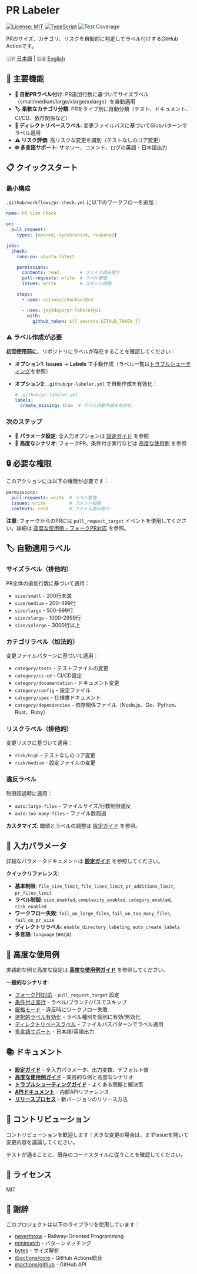 # PR Labeler

[![License: MIT](https://img.shields.io/badge/License-MIT-yellow.svg)](https://opensource.org/licenses/MIT)
[![TypeScript](https://img.shields.io/badge/TypeScript-5.0+-blue.svg)](https://www.typescriptlang.org/)
![Test Coverage](https://img.shields.io/badge/Coverage-93%25-green.svg)

PRのサイズ、カテゴリ、リスクを自動的に判定してラベル付けするGitHub Actionです。

🇯🇵 [日本語](README.ja.md) | 🇬🇧 [English](README.md)

## 🚀 主要機能

- **📏 自動PRラベル付け**: PR追加行数に基づいてサイズラベル（small/medium/large/xlarge/xxlarge）を自動適用
- **🏷️ 柔軟なカテゴリ分類**: PRをタイプ別に自動分類（テスト、ドキュメント、CI/CD、依存関係など）
- **📁 ディレクトリベースラベル**: 変更ファイルパスに基づいてGlobパターンでラベル適用
- **⚠️ リスク評価**: 高リスクな変更を識別（テストなしのコア変更）
- **🌐 多言語サポート**: サマリー、コメント、ログの英語・日本語出力

## 📋 クイックスタート

<a id="使用方法"></a>
<a id="-使用方法"></a>
<a id="usage"></a>

### 最小構成

`.github/workflows/pr-check.yml` に以下のワークフローを追加：

```yaml
name: PR Size Check

on:
  pull_request:
    types: [opened, synchronize, reopened]

jobs:
  check:
    runs-on: ubuntu-latest

    permissions:
      contents: read        # ファイル読み取り
      pull-requests: write  # ラベル管理
      issues: write         # コメント投稿

    steps:
      - uses: actions/checkout@v4

      - uses: jey3dayo/pr-labeler@v1
        with:
          github_token: ${{ secrets.GITHUB_TOKEN }}
```

### ⚠️ ラベル作成が必要

**初回使用前に**、リポジトリにラベルが存在することを確認してください：

- **オプション1**: **Issues** → **Labels** で手動作成（ラベル一覧は[トラブルシューティング](docs/troubleshooting.md#labels-not-applied)を参照）
- **オプション2**: `.github/pr-labeler.yml` で自動作成を有効化：

  ```yaml
  # .github/pr-labeler.yml
  labels:
    create_missing: true  # ラベル自動作成を有効化
  ```

### 次のステップ

- 📖 **パラメータ設定**: 全入力オプションは [設定ガイド](docs/configuration.md) を参照
- 🚀 **高度なシナリオ**: フォークPR、条件付き実行などは [高度な使用例](docs/advanced-usage.md) を参照

## 🔒 必要な権限

<a id="必要な権限"></a>
<a id="-必要な権限"></a>
<a id="permissions"></a>

このアクションには以下の権限が必要です：

```yaml
permissions:
  pull-requests: write  # ラベル管理
  issues: write         # コメント投稿
  contents: read        # ファイル読み取り
```

**注意**: フォークからのPRには `pull_request_target` イベントを使用してください。詳細は [高度な使用例 - フォークPR対応](docs/advanced-usage.md#fork-pr-handling) を参照。

## 🏷️ 自動適用ラベル

<a id="自動適用ラベル"></a>
<a id="-自動適用ラベル"></a>
<a id="labels"></a>

### サイズラベル（排他的）

PR全体の追加行数に基づいて適用：

- `size/small` - 200行未満
- `size/medium` - 200-499行
- `size/large` - 500-999行
- `size/xlarge` - 1000-2999行
- `size/xxlarge` - 3000行以上

### カテゴリラベル（加法的）

変更ファイルパターンに基づいて適用：

- `category/tests` - テストファイルの変更
- `category/ci-cd` - CI/CD設定
- `category/documentation` - ドキュメント変更
- `category/config` - 設定ファイル
- `category/spec` - 仕様書ドキュメント
- `category/dependencies` - 依存関係ファイル（Node.js、Go、Python、Rust、Ruby）

### リスクラベル（排他的）

変更リスクに基づいて適用：

- `risk/high` - テストなしのコア変更
- `risk/medium` - 設定ファイルの変更

### 違反ラベル

制限超過時に適用：

- `auto:large-files` - ファイルサイズ/行数制限違反
- `auto:too-many-files` - ファイル数超過

**カスタマイズ**: 閾値とラベルの調整は [設定ガイド](docs/configuration.md#label-thresholds-defaults) を参照。

## 🔧 入力パラメータ

<a id="入力パラメータ"></a>
<a id="-入力パラメータ"></a>
<a id="input-parameters"></a>

詳細なパラメータドキュメントは **[設定ガイド](docs/configuration.md)** を参照してください。

**クイックリファレンス**:

- **基本制限**: `file_size_limit`, `file_lines_limit`, `pr_additions_limit`, `pr_files_limit`
- **ラベル制御**: `size_enabled`, `complexity_enabled`, `category_enabled`, `risk_enabled`
- **ワークフロー失敗**: `fail_on_large_files`, `fail_on_too_many_files`, `fail_on_pr_size`
- **ディレクトリラベル**: `enable_directory_labeling`, `auto_create_labels`
- **多言語**: `language` (en/ja)

## 📝 高度な使用例

<a id="高度な使用例"></a>
<a id="-高度な使用例"></a>
<a id="advanced-usage"></a>

実践的な例と高度な設定は **[高度な使用例ガイド](docs/advanced-usage.md)** を参照してください。

**一般的なシナリオ**:

- [フォークPR対応](docs/advanced-usage.md#fork-pr-handling) - `pull_request_target` 設定
- [条件付き実行](docs/advanced-usage.md#conditional-execution) - ラベル/ブランチ/パスでスキップ
- [厳格モード](docs/advanced-usage.md#strict-mode) - 違反時にワークフロー失敗
- [選択的ラベル有効化](docs/advanced-usage.md#selective-label-enabling) - ラベル種別を個別に有効/無効化
- [ディレクトリベースラベル](docs/advanced-usage.md#directory-based-labeling) - ファイルパスパターンでラベル適用
- [多言語サポート](docs/advanced-usage.md#multi-language-support) - 日本語/英語出力

## 📚 ドキュメント

- **[設定ガイド](docs/configuration.md)** - 全入力パラメータ、出力変数、デフォルト値
- **[高度な使用例ガイド](docs/advanced-usage.md)** - 実践的な例と高度なシナリオ
- **[トラブルシューティングガイド](docs/troubleshooting.md)** - よくある問題と解決策
- **[APIドキュメント](docs/API.md)** - 内部APIリファレンス
- **[リリースプロセス](docs/release-process.md)** - 新バージョンのリリース方法

## 🤝 コントリビューション

コントリビューションを歓迎します！大きな変更の場合は、まずissueを開いて変更内容を議論してください。

テストが通ることと、既存のコードスタイルに従うことを確認してください。

## 📄 ライセンス

MIT

## 🙏 謝辞

このプロジェクトは以下のライブラリを使用しています：

- [neverthrow](https://github.com/supermacro/neverthrow) - Railway-Oriented Programming
- [minimatch](https://github.com/isaacs/minimatch) - パターンマッチング
- [bytes](https://github.com/visionmedia/bytes.js) - サイズ解析
- [@actions/core](https://github.com/actions/toolkit) - GitHub Actions統合
- [@actions/github](https://github.com/actions/toolkit) - GitHub API
